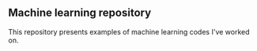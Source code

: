 ## Machine learning repository
This repository presents examples of machine learning codes I've worked on.
